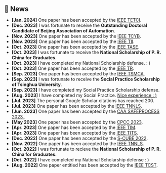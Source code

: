 <h1 id="news"></h1>

<h2 style="margin: 60px 0px 10px;">📰 News</h2>

<ul>
<li><strong>[Jan. 2024]</strong> One paper has been accepted by the <a href="https://ieeexplore.ieee.org/xpl/RecentIssue.jsp?punumber=7433297">IEEE TETCI</a>.</li>
<li><strong>[Dec. 2023]</strong> I was fortunate to receive the <strong> Outstanding Doctoral Candidate of Beijing Association of Automation</strong>.</li>
<li><strong>[Nov. 2023]</strong> One paper has been accepted by the <a href="https://ieeexplore.ieee.org/xpl/RecentIssue.jsp?punumber=6221036">IEEE TCYB</a>.</li>
<li><strong>[Nov. 2023]</strong> One paper has been accepted by the <a href="https://ieeexplore.ieee.org/xpl/RecentIssue.jsp?punumber=9424">IEEE TII</a>.</li>
<li><strong>[Oct. 2023]</strong> One paper has been accepted by the <a href="https://ieeexplore.ieee.org/xpl/RecentIssue.jsp?punumber=8856">IEEE TASE</a>.</li>
<li><strong>[Oct. 2023]</strong> I was fortunate to receive the <strong> National Scholarship of P. R. China for Graduates. </strong></li>
<li><strong>[Oct. 2023]</strong> I have completed my National Scholarship defense. : )</li>
<li><strong>[Oct. 2023]</strong> One paper has been accepted by the <a href="https://ieeexplore.ieee.org/xpl/RecentIssue.jsp?punumber=24"> IEEE TR</a>. </li>
<li><strong>[Sep. 2023]</strong> One paper has been accepted by the <a href="https://ieeexplore.ieee.org/xpl/RecentIssue.jsp?punumber=6221021"> IEEE TSMCA</a>. </li>
<li><strong>[Sep. 2023]</strong> I was fortunate to receive the <strong> Social Practice Scholarship of Tsinghua University</strong>.</li>
<li><strong>[Sep. 2023]</strong> I have completed my Social Practice Scholarship defense.</li>
<li><strong>[Aug. 2023]</strong> I have completed my Social Practice. <a href="https://www.sohu.com/a/710990497_120972834"> Nice experience : )</a> </li>
<li><strong>[Jul. 2023]</strong> The personal Google Scholar citations has reached 200.</li>
<li><strong>[Jul. 2023]</strong> One paper has been accepted by the <a href="https://ieeexplore.ieee.org/xpl/RecentIssue.jsp?punumber=5962385">IEEE TNNLS</a>.</li>
<li><strong>[Jun. 2023]</strong> One paper has been accepted by the <a href="https://fdd2023.aconf.org"> CAA SAFEPROCESS 2023 </a>.</li>
<li><strong>[May 2023]</strong> One paper has been accepted by the <a href="http://2023.cn-tcpc.org/home/"> CPCC 2023</a>.</li>
<li><strong>[Apr. 2023]</strong> One paper has been accepted by the <a href="https://ieeexplore.ieee.org/xpl/RecentIssue.jsp?reload=true&punumber=19">IEEE TIM</a>.</li>
<li><strong>[Apr. 2023]</strong> One paper has been accepted by the <a href="https://ieeexplore.ieee.org/xpl/RecentIssue.jsp?punumber=6979">IEEE TITS</a>.</li>
<li><strong>[Dec. 2022]</strong> One paper has been accepted by the <a href="https://s-cubeconference.eai-conferences.org/2022/">S-CUBE 2022</a>.</li>
<li><strong>[Nov. 2022]</strong> One paper has been accepted by the <a href="https://ieeexplore.ieee.org/xpl/RecentIssue.jsp?punumber=5962385">IEEE TNNLS</a>.</li>
<li><strong>[Oct. 2022]</strong> I was fortunate to recieve the <strong> National Scholarship of P. R. China for Graduates. </strong></li>
<li><strong>[Oct. 2022]</strong> I have completed my National Scholarship defense : )</li>
<li><strong>[Aug. 2022]</strong> One paper entitled has been accepted by the <a href="https://ieeexplore.ieee.org/xpl/RecentIssue.jsp?punumber=87">IEEE TCST</a>.</li>
<!--<li> <a href="javascript:toggle_vis('newsmore')">Show more</a> </li>-->
 <div id="newsmore" style="display:none"> 
<li><strong>[Jun. 2022]</strong> One paper has been accepted by the <a href="http://2022.cn-tcpc.org/home/"> CPCC 2022</a>.</li>
  <li><strong>[Aug. 2021]</strong> One paper has been accepted by the <a href="https://ieeexplore.ieee.org/xpl/RecentIssue.jsp?reload=true&punumber=19">IEEE TIM</a>.</li>
</div>
</ul>

